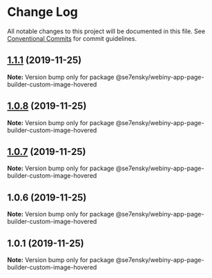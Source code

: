 # Change Log

All notable changes to this project will be documented in this file.
See [Conventional Commits](https://conventionalcommits.org) for commit guidelines.

## [1.1.1](https://github.com/SE7ENSKY/se7ensky-webiny-plugins/compare/@se7ensky/webiny-app-page-builder-custom-image-hovered@1.0.8...@se7ensky/webiny-app-page-builder-custom-image-hovered@1.1.1) (2019-11-25)

**Note:** Version bump only for package @se7ensky/webiny-app-page-builder-custom-image-hovered





## [1.0.8](https://github.com/SE7ENSKY/se7ensky-webiny-plugins/compare/@se7ensky/webiny-app-page-builder-custom-image-hovered@1.0.7...@se7ensky/webiny-app-page-builder-custom-image-hovered@1.0.8) (2019-11-25)

**Note:** Version bump only for package @se7ensky/webiny-app-page-builder-custom-image-hovered





## [1.0.7](https://github.com/SE7ENSKY/se7ensky-webiny-plugins/compare/@se7ensky/webiny-app-page-builder-custom-image-hovered@1.0.6...@se7ensky/webiny-app-page-builder-custom-image-hovered@1.0.7) (2019-11-25)

**Note:** Version bump only for package @se7ensky/webiny-app-page-builder-custom-image-hovered





## 1.0.6 (2019-11-25)

**Note:** Version bump only for package @se7ensky/webiny-app-page-builder-custom-image-hovered





## 1.0.1 (2019-11-25)

**Note:** Version bump only for package @se7ensky/webiny-app-page-builder-custom-image-hovered
